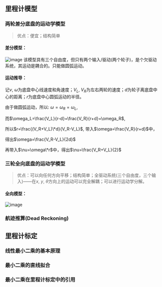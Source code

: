 ## 里程计模型

### 两轮差分底盘的运动学模型

> 优点：便宜；结构简单

#### 差分模型：
![image](https://user-images.githubusercontent.com/34792225/179988894-515efe77-e016-4c42-9158-264b36bda682.png)
该模型具有三个自由度，但只有两个输入/驱动(两个轮子)，是个欠驱动系统，其运动是耦合的。只能做圆弧运动。

#### 运动推导：
记$\nu$, $\omega$为底盘中心线速度和角速度；$V_L$, $V_R$为左右两轮的速度；$d$为轮子离底盘中心的距离；$r$为底盘中心圆弧运动的半径。

由于做圆弧运动，所以: $\omega=\omega_R=\omega_L$,

而$\omega_L=\frac{V_L}{r-d}=\frac{V_R}{r+d}=\omega_R$,

所以$r=\frac{(V_R+V_L)\*d}{V_R-V_L}$, 带入$\omega=\frac{V_R}{r+d}$中，

得出$\omega=\frac{V_R-V_L}{2d}$

再带入$\nu=\omega\*r$中，得出$\nu=\frac{V_R+V_L}{2}$

### 三轮全向底盘的运动学模型

> 优点：可以向任何方向平移；结构简单；全驱动系统(三个自由度，三个输入)——在$x$, $y$, $\theta$方向上的运动可以完全解耦；可以进行运动学分解。

#### 全向模型：
![image](https://user-images.githubusercontent.com/34792225/180131780-313c0166-6609-420d-8a1e-8094d84acbbd.png)


### 航迹推算(Dead Reckoning)




## 里程计标定

### 线性最小二乘的基本原理


### 最小二乘的直线拟合


### 最小二乘在里程计标定中的引用

